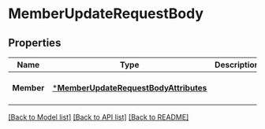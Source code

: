 # MemberUpdateRequestBody

## Properties
Name | Type | Description | Notes
------------ | ------------- | ------------- | -------------
**Member** | [***MemberUpdateRequestBodyAttributes**](MemberUpdateRequestBodyAttributes.md) |  | [optional] [default to null]

[[Back to Model list]](../README.md#documentation-for-models) [[Back to API list]](../README.md#documentation-for-api-endpoints) [[Back to README]](../README.md)


